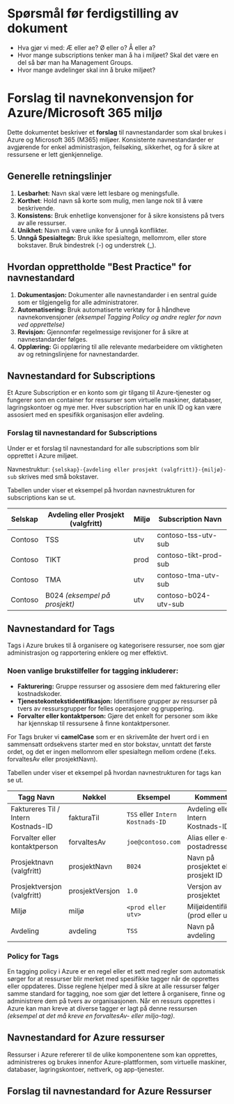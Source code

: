 # Spørsmål før ferdigstilling av dokument
- Hva gjør vi med: Æ eller ae? Ø eller o? Å eller a?
- Hvor mange subscriptions tenker man å ha i miljøet? Skal det være en del så bør man ha Management Groups.
- Hvor mange avdelinger skal inn å bruke miljøet?

#  Forslag til navnekonvensjon for Azure/Microsoft 365 miljø
Dette dokumentet beskriver et **forslag** til navnestandarder som skal brukes i Azure og Microsoft 365 (M365) miljøer. Konsistente navnestandarder er avgjørende for enkel administrasjon, feilsøking, sikkerhet, og for å sikre at ressursene er lett gjenkjennelige.

## Generelle retningslinjer
1. **Lesbarhet:** Navn skal være lett lesbare og meningsfulle.
2. **Korthet**: Hold navn så korte som mulig, men lange nok til å være beskrivende.
3. **Konsistens:** Bruk enhetlige konvensjoner for å sikre konsistens på tvers av alle ressurser.
4. **Unikhet:** Navn må være unike for å unngå konflikter.
5. **Unngå Spesialtegn:** Bruk ikke spesialtegn, mellomrom, eller store bokstaver. Bruk bindestrek (-) og understrek (_).

## Hvordan opprettholde "Best Practice" for navnestandard
1. **Dokumentasjon:** Dokumenter alle navnestandarder i en sentral guide som er tilgjengelig for alle administratorer.
2. **Automatisering:** Bruk automatiserte verktøy for å håndheve navnekonvensjoner *(eksempel Tagging Policy og andre regler for navn ved opprettelse)*
3. **Revisjon:** Gjennomfør regelmessige revisjoner for å sikre at navnestandarder følges.
4. **Opplæring:** Gi opplæring til alle relevante medarbeidere om viktigheten av og retningslinjene for navnestandarder.

## Navnestandard for Subscriptions
Et Azure Subscription er en konto som gir tilgang til Azure-tjenester og fungerer som en container for ressurser som virtuelle maskiner, databaser, lagringskontoer og mye mer. Hver subscription har en unik ID og kan være assosiert med en spesifikk organisasjon eller avdeling.
  
### Forslag til navnestandard for Subscriptions
Under er et forslag til navnestandard for alle subscriptions som blir opprettet i Azure miljøet. 

Navnestruktur: 
`{selskap}-{avdeling eller prosjekt (valgfritt)}-{miljø}-sub` skrives med små bokstaver.

Tabellen under viser et eksempel på hvordan navnestrukturen for subscriptions kan se ut.

| Selskap | Avdeling eller Prosjekt (valgfritt) | Miljø | Subscription Navn           |
|---------|-------------------------------------|-------|-----------------------------|
| Contoso | TSS                                 | utv   | contoso-tss-utv-sub         |
| Contoso | TIKT                                | prod  | contoso-tikt-prod-sub       |
| Contoso | TMA                                 | utv   | contoso-tma-utv-sub         |
| Contoso | B024 *(eksempel på prosjekt)*       | utv   | contoso-b024-utv-sub        |

## Navnestandard for Tags
Tags i Azure brukes til å organisere og kategorisere ressurser, noe som gjør administrasjon og rapportering enklere og mer effektivt.

### Noen vanlige brukstilfeller for tagging inkluderer:

- **Fakturering:** Gruppe ressurser og assosiere dem med fakturering eller kostnadskoder.
- **Tjenestekontekstidentifikasjon:** Identifisere grupper av ressurser på tvers av ressursgrupper for felles operasjoner og gruppering.
- **Forvalter eller kontaktperson:** Gjøre det enkelt for personer som ikke har kjennskap til ressursene å finne kontaktpersoner.

For Tags bruker vi **camelCase** som er en skrivemåte der hvert ord i en sammensatt ordsekvens starter med en stor bokstav, unntatt det første ordet, og det er ingen mellomrom eller spesialtegn mellom ordene (f.eks. forvaltesAv eller prosjektNavn).

Tabellen under viser et eksempel på hvordan navnestrukturen for tags kan se ut.  

| Tagg Navn                                 | Nøkkel           | Eksempel                        | Kommentar                                  |
|-------------------------------------------|------------------|---------------------------------|--------------------------------------------|
| Faktureres Til / Intern Kostnads-ID       | fakturaTil       | `TSS` eller `Intern Kostnads-ID`| Avdeling eller Intern Kostnads-ID          |
| Forvalter eller kontaktperson             | forvaltesAv      | `joe@contoso.com`               | Alias eller e-postadresse                  |
| Prosjektnavn (valgfritt)                  | prosjektNavn     | `B024`                          | Navn på prosjektet eller prosjekt ID       |
| Prosjektversjon (valgfritt)               | prosjektVersjon  | `1.0`                           | Versjon av prosjektet                      |
| Miljø                                     | miljø            | `<prod eller utv>`              | Miljøidentifikator (prod eller utv)        |
| Avdeling                                  | avdeling         | `TSS`                           | Navn på avdeling                         |

### Policy for Tags
En tagging policy i Azure er en regel eller et sett med regler som automatisk sørger for at ressurser blir merket med spesifikke tagger når de opprettes eller oppdateres. Disse reglene hjelper med å sikre at alle ressurser følger samme standard for tagging, noe som gjør det lettere å organisere, finne og administrere dem på tvers av organisasjonen. Når en ressurs opprettes i Azure kan man kreve at diverse tagger er lagt på denne ressursen *(eksempel at det må kreve en forvaltesAv- eller miljo-tag)*.


## Navnestandard for Azure ressurser
Ressurser i Azure refererer til de ulike komponentene som kan opprettes, administreres og brukes innenfor Azure-plattformen, som virtuelle maskiner, databaser, lagringskontoer, nettverk, og app-tjenester.

## Forslag til navnestandard for Azure Ressurser





















